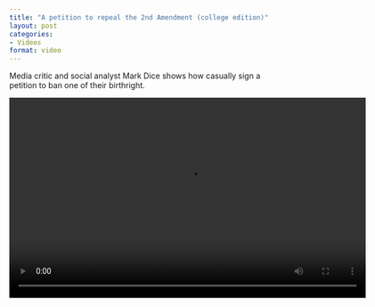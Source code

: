 ```yaml
---
title: "A petition to repeal the 2nd Amendment (college edition)"
layout: post
categories:
- Videos
format: video
---
```


Media critic and social analyst Mark Dice shows how casually sign a petition to ban one of their birthright.

<video width="640" height="360" src="https://www.glockspiel.com/grus/2016-05-27-mark-dice.mp4" controls></video>

